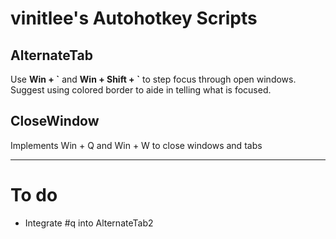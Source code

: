 # vinitlee's Autohotkey Scripts

## AlternateTab

Use **Win + \`** and **Win + Shift + \`** to step focus through open windows. Suggest using colored border to aide in telling what is focused.

## CloseWindow

Implements Win + Q and Win + W to close windows and tabs

---

# To do

- Integrate #q into AlternateTab2
